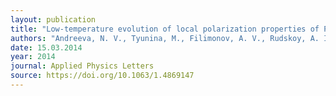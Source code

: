 ```yaml
---
layout: publication
title: "Low-temperature evolution of local polarization properties of PbZr 0.65Ti0.35O3 thin films probed by piezoresponse force microscopy."
authors: "Andreeva, N. V., Tyunina, M., Filimonov, A. V., Rudskoy, A. I., Pertsev, N. A., & Vakhrushev, S. B."
date: 15.03.2014
year: 2014
journal: Applied Physics Letters
source: https://doi.org/10.1063/1.4869147
---
```

